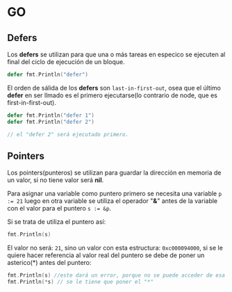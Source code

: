 # GO

## Defers
Los **defers** se utilizan para que una o más tareas en especico se ejecuten al final del ciclo de ejecución de un bloque.

```go
defer fmt.Println("defer")
```

El orden de sálida de los **defers** son `last-in-first-out`, osea que el último **defer** en ser llmado es el primero ejecutarse(lo contrario de node, que es first-in-first-out).

```go
defer fmt.Println("defer 1")
defer fmt.Println("defer 2")

// el "defer 2" será ejecutado primero.
```

## Pointers
Los pointers(punteros) se utilizan para guardar la dirección en memoria de un valor, si no tiene valor será **nil**.

Para asignar una variable como puntero primero se necesita una variable ```p := 21``` luego en otra variable se utiliza el operador "**&**" antes de la variable con el valor para el puntero ```s := &p```.

Si se trata de utiliza el puntero así:
```go
fmt.Println(s)
```
El valor no será: ```21```, sino un valor con esta estructura: ```0xc000094000```, si se le quiere hacer referencia al valor real del puntero se debe de poner un asterico(*) antes del puntero:
```go
fmt.Println(s) //este dará un error, porque no se puede acceder de esa forma a un puntero
fmt.Println(*s) // se le tiene que poner el "*"
```